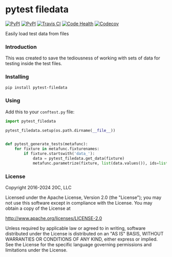 
# pytest filedata

[![PyPI](https://img.shields.io/pypi/v/pytest-filedata.svg?maxAge=3600)](https://pypi.python.org/pypi/pytest-filedata)
[![PyPI](https://img.shields.io/pypi/pyversions/pytest-filedata.svg?maxAge=3600)](https://pypi.python.org/pypi/pytest-filedata)
[![Travis CI](https://img.shields.io/travis/20c/pytest-filedata.svg?maxAge=3600)](https://travis-ci.org/20c/pytest-filedata)
[![Code Health](https://landscape.io/github/20c/pytest-filedata/master/landscape.svg?style=flat)](https://landscape.io/github/20c/pytest-filedata/master)
[![Codecov](https://img.shields.io/codecov/c/github/20c/pytest-filedata/master.svg?maxAge=3600)](https://codecov.io/github/20c/pytest-filedata)

Easily load test data from files

### Introduction

This was created to save the tediousness of working with sets of data for
testing inside the test files.

### Installing

```sh
pip install pytest-filedata
```

### Using

Add this to your `conftest.py` file:

```python
import pytest_filedata

pytest_filedata.setup(os.path.dirname(__file__))


def pytest_generate_tests(metafunc):
    for fixture in metafunc.fixturenames:
        if fixture.startswith('data_'):
            data = pytest_filedata.get_data(fixture)
            metafunc.parametrize(fixture, list(data.values()), ids=list(data.keys()))
```


### License

Copyright 2016-2024 20C, LLC

Licensed under the Apache License, Version 2.0 (the "License");
you may not use this software except in compliance with the License.
You may obtain a copy of the License at

   http://www.apache.org/licenses/LICENSE-2.0

Unless required by applicable law or agreed to in writing, software
distributed under the License is distributed on an "AS IS" BASIS,
WITHOUT WARRANTIES OR CONDITIONS OF ANY KIND, either express or implied.
See the License for the specific language governing permissions and
limitations under the License.
